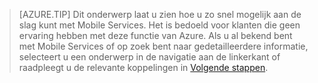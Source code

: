 
>[AZURE.TIP] Dit onderwerp laat u zien hoe u zo snel mogelijk aan de slag kunt met Mobile Services. Het is bedoeld voor klanten die geen ervaring hebben met deze functie van Azure. Als u al bekend bent met Mobile Services of op zoek bent naar gedetailleerdere informatie, selecteert u een onderwerp in de navigatie aan de linkerkant of raadpleegt u de relevante koppelingen in [Volgende stappen](#next-steps).


<!--HONumber=Jun16_HO2-->



